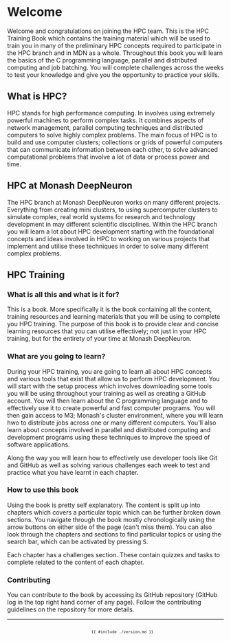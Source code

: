 # Welcome

Welcome and congratulations on joining the HPC team. This is the HPC Training Book which contains the training material which will be used to train you in many of the preliminary HPC concepts required to participate in the HPC branch and in MDN as a whole. Throughout this book you will learn the basics of the C programming language, parallel and distributed computing and job batching. You will complete challenges across the weeks to test your knowledge and give you the opportunity to practice your skills.

## What is HPC?

HPC stands for high performance computing. In involves using extremely powerful machines to perform complex tasks. It combines aspects of network management, parallel computing techniques and distributed computers to solve highly complex problems. The main focus of HPC is to build and use computer clusters; collections or grids of powerful computers that can communicate information between each other, to solve advanced computational problems that involve a lot of data or process power and time.

## HPC at Monash DeepNeuron

The HPC branch at Monash DeepNeuron works on many different projects. Everything from creating mini clusters, to using supercomputer clusters to simulate complex, real world systems for research and technology development in may different scientific disciplines. Within the HPC branch you will learn a lot about HPC development starting with the foundational concepts and ideas involved in HPC to working on various projects that implement and utilise these techniques in order to solve many different complex problems.

## HPC Training

### What is all this and what is it for?

This is a book. More specifically it is the book containing all the content, training resources and learning materials that you will be using to complete you HPC training. The purpose of this book is to provide clear and concise learning resources that you can utilise effectively; not just in your HPC training, but for the entirety of your time at Monash DeepNeuron.

### What are you going to learn?

During your HPC training, you are going to learn all about HPC concepts and various tools that exist that allow us to perform HPC development. You will start with the setup process which involves downloading some tools you will be using throughout your training as well as creating a GitHub account. You will then learn about the C programming language and to effectively use it to create powerful and fast computer programs. You will then gain access to M3; Monash's cluster environment, where you will learn hwo to distribute jobs across one or many different computers. You'll also learn about concepts involved in parallel and distributed computing and development programs using these techniques to improve the speed of software applications.

Along the way you will learn how to effectively use developer tools like Git and GitHub as well as solving various challenges each week to test and practice what you have learnt in each chapter.

### How to use this book

Using the book is pretty self explanatory. The content is split up into chapters which covers a particular topic which can be further broken down sections. You navigate through the book mostly chronologically using the arrow buttons on either side of the page (can't miss them). You can also look through the chapters and sections to find particular topics or using the search bar, which can be activated by pressing <kbd>S</kbd>.

Each chapter has a challenges section. These contain quizzes and tasks to complete related to the content of each chapter.

### Contributing

You can contribute to the book by accessing its GitHub repository (GitHub log in the top right hand corner of any page). Follow the contributing guidelines on the repository for more details.

---

<div style="font-size: 0.75em;">
  <center>
    <code>
      {{ #include ./version.md }}
    </code>
  </center>
</div>
